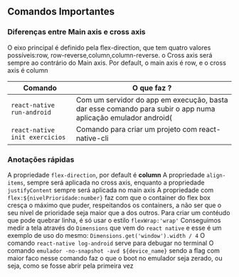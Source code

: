 ## Comandos Importantes

### Diferenças entre Main axis e cross axis
O eixo principal é definido pela flex-direction, que tem quatro valores possíveis:row, row-reverse,column,column-reverse. o Cross axis será sempre ao contrário do Main axis. Por default, o main axis é row, e o cross axis é column

| Comando | O que faz ?  |
|---|---|
| `react-native run-android` | Com um servidor do app em execução, basta dar esse comando para subir o app numa aplicação emulador android(|
| `react-native init exercicios`  | Comando para criar um projeto com react-native-cli  |

### Anotações rápidas 

A propriedade `flex-direction`, por default é **column**
A propriedade `align-items`, sempre será aplicada no cross axis, enquanto a propriedade `justifyContent` sempre será aplicada no main axis
A propriedade com `flex:${nivelPrioridade:number}` faz com que o container do flex box cresça o máximo que puder, respeitandos os containers, a não ser que o seu nível de prioridade seja maior que a dos outros.
Para criar um contéudo que pode quebrar linha, é só usar o estilo `flexWrap:'wrap'`
Conseguimos medir a tela através do `Dimensions` que vem do `react native` e esse é um exemplo de uso do mesmo: `Dimensions.get('window').width / 4`
O comando `react-native log-android` serve para debugar no terminal
O comando `emulador -no-snapshot -avd ${device_name}` sendo a flag com maior faco nesse comando faz o que o boot no emulador seja zerado, ou seja, como se fosse abrir pela primeira vez
